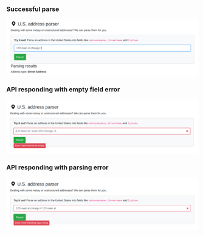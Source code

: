 ### Successful parse
![success](images/success_parse.png)

### API responding with empty field error
![empty_error](images/empty_parse.png)

### API responding with parsing error
![parse_error](images/parse_error.png)